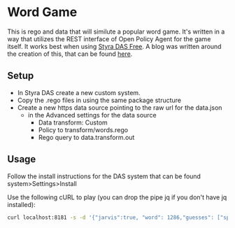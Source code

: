 # Word Game

This is rego and data that will similute a popular word game.  It's written in a way that utilizes the REST interface of Open Policy Agent for the game itself.  It works best when using [Styra DAS Free](https://signup.styra.com/).  A blog was written around the creation of this, that can be found [here]().

## Setup
  * In Styra DAS create a new custom system.  
  * Copy the .rego files in using the same package structure
  * Create a new https data source pointing to the raw url for the data.json
      * in the Advanced settings for the data source 
          * Data transform: Custom  
          * Policy to transform/words.rego
          * Rego query to data.transform.out
      
## Usage
Follow the install instructions for the DAS system that can be found system>Settings>Install

Use the following cURL to play (you can drop the pipe jq if you don't have jq installed):
```sh
curl localhost:8181 -s -d '{"jarvis":true, "word": 1286,"guesses": ["spite"]}' | jq
```
